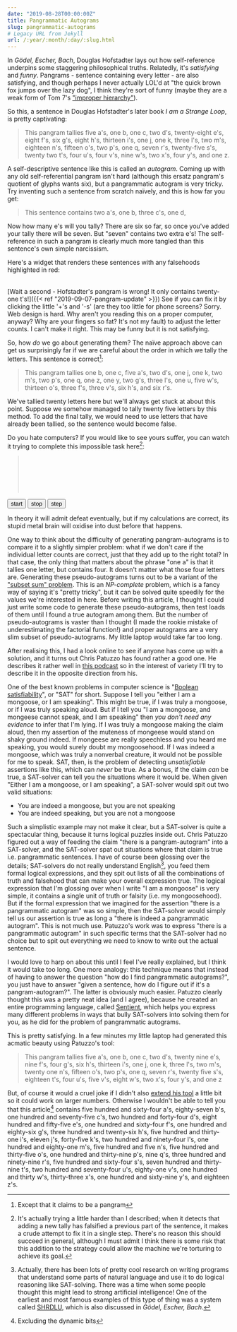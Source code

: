 ```yaml
---
date: "2019-08-28T00:00:00Z"
title: Pangrammatic Autograms
slug: pangrammatic-autograms
# Legacy URL from Jekyll
url: /:year/:month/:day/:slug.html
---
```


In *Gödel, Escher, Bach*, Douglas Hofstadter lays out how self-reference
underpins some staggering philosophical truths. Relatedly, it's *satisfying* and
*funny*. Pangrams - sentence containing every letter - are also satisfying, and
though perhaps I never actually LOL'd at "the quick brown fox jumps over the
lazy dog", I think they're sort of funny (maybe they are a weak form of Tom 7's
["improper hierarchy"](https://www.youtube.com/watch?v=ar9WRwCiSr0)).

So this, a sentence in Douglas Hofstadter's later book *I am a Strange Loop*, is
pretty captivating:

> This pangram tallies five a's, one b, one c, two d's, twenty-eight e's, eight
> f's, six g's, eight h's, thirteen i's, one j, one k, three l's, two m's,
> eighteen n's, fifteen o's, two p's, one q, seven r's, twenty-five s's, twenty
> two t's, four u's, four v's, nine w's, two x's, four y's, and one z.

A self-descriptive sentence like this is called an *autogram*. Coming up with any
old self-referential pangram isn't hard (although this ersatz pangram's quotient
of glyphs wants six), but a pangrammatic autogram is very tricky. Try inventing
such a sentence from scratch naïvely, and this is how far you get:

> This sentence contains two a's, one b, three c's, one d,

Now how many e's will you tally? There are six so far, so once you've added your
tally there will be seven. But "seven" contains two extra e's! The
self-reference in such a pangram is clearly much more tangled than this
sentence's own simple narcissism.

Here's a widget that renders these sentences with any falsehoods highlighted in
red:

<blockquote id="sentence"></blockquote>
<table style="border: none; user-select: none;"><tr id="letter-counts"></tr></table>
<script src="https://d3js.org/d3.v5.min.js"></script>
<script src="/assets/js/pangrams.js"></script>

[Wait a second - Hofstadter's pangram is wrong! It only contains twenty-one
t's!]({{< ref "2019-09-07-pangram-update" >}}) See if you can fix it by
clicking the little '+'s and '-s' (are they too little for phone screens?
Sorry. Web design is hard. Why aren't you reading this on a proper computer,
anyway? Why are your fingers so fat? It's not my fault) to adjust the letter
counts. I can't make it right. This may be funny but it is not satisfying.

So, how *do* we go about generating them? The naïve approach above can get us
surprisingly far if we are careful about the order in which we tally the
letters. This sentence is correct[^1]:

> This pangram tallies one b, one c, five a's, two d's, one j, one k, two m's,
  two p's, one q, one z, one y, two g's, three l's, one u, five w's, thirteen
  o's, three f's, three v's, six h's, and six r's.

We've tallied twenty letters here but we'll always get stuck at about this
point. Suppose we somehow managed to tally twenty five letters by this
method. To add the final tally, we would need to use letters that have already
been tallied, so the sentence would become false.

Do you hate computers? If you would like to see yours suffer, you can watch it
trying to complete this impossible task here[^2]:

<blockquote id="suffering-sentence" style="line-height: 2em; height: 6em"></blockquote>
<button id="suffering-start">start</button>
<button id="suffering-stop">stop</button>
<button id="suffering-step">step</button>

In theory it will admit defeat eventually, but if my calculations are correct,
its stupid metal brain will oxidise into dust before that happens.

One way to think about the difficulty of generating pangram-autograms is to
compare it to a slightly simpler problem: what if we don't care if the
individual letter counts are correct, just that they add up to the right total?
In that case, the only thing that matters about the phrase "one a" is that it
tallies one letter, but contains four. It doesn't matter what those four letters
are. Generating these pseudo-autograms turns out to be a variant of the ["subset
sum" problem](https://en.wikipedia.org/wiki/Subset_sum_problem). This is an
*NP-complete* problem, which is a fancy way of saying it's "pretty tricky", but
it can be solved quite speedily for the values we're interested in here. Before
writing this article, I thought I could just write some code to generate these
pseudo-autograms, then test loads of them until I found a true autogram among
them. But the number of pseudo-autograms is vaster than I thought (I made the
rookie mistake of underestimating the factorial function!) and proper autograms
are a very slim subset of pseudo-autograms. My little laptop would take far too
long.

After realising this, I had a look online to see if anyone has come up with a
solution, and it turns out Chris Patuzzo has found rather a good one. He
describes it rather well in [this podcast](https://whyarecomputers.com/4) so in
the interest of variety I'll try to describe it in the opposite direction from
his.

One of the best known problems in computer science is "[Boolean
satisfiability](https://en.wikipedia.org/wiki/Boolean_satisfiability_problem)",
or "SAT" for short. Suppose I tell you "either I am a mongoose, or I am
speaking". This might be true, if I was truly a mongoose, or if I was truly
speaking aloud. But if I tell you "I am a mongoose, and mongeese cannot speak,
and I am speaking" then *you don't need any evidence* to infer that I'm
lying. If I was truly a mongoose making the claim aloud, then my assertion of
the muteness of mongeese would stand on shaky ground indeed. If mongeese are
really speechless and you heard me speaking, you would surely doubt my
mongoosehood. If I was indeed a mongoose, which was truly a nonverbal creature,
it would not be possible for me to speak. SAT, then, is the problem of detecting
*unsatisfiable* assertions like this, which can *never* be true. As a bonus, if
the claim *can* be true, a SAT-solver can tell you the situations where it would
be. When given "Either I am a mongoose, or I am speaking", a SAT-solver would
spit out two valid situations:

- You are indeed a mongoose, but you are not speaking
- You are indeed speaking, but you are not a mongoose

Such a simplistic example may not make it clear, but a SAT-solver is quite a
spectacular thing, because it turns logical puzzles inside out. Chris Patuzzo
figured out a way of feeding the claim "there is a pangram-autogram" into a
SAT-solver, and the SAT-solver spat out situations where that claim is true
i.e. pangrammatic sentences. I have of course been glossing over the details;
SAT-solvers do not really understand English[^3], you feed them formal logical
expressions, and they spit out lists of all the combinations of truth and
falsehood that can make your overall expression true. The logical expression
that I'm glossing over when I write "I am a mongoose" is very simple, it
contains a single unit of truth or falsity (i.e. my mongoosehood). But if the
formal expression that we imagined for the assertion "there is a pangrammatic
autogram" was so simple, then the SAT-solver would simply tell us our assertion
is true as long a "there is indeed a pangrammatic autogram". This is not much
use. Patuzzo's work was to express "there is a pangrammatic autogram" in such
specific terms that the SAT-solver had no choice but to spit out everything we
need to know to write out the actual sentence.

I would love to harp on about this until I feel I've really explained, but I
think it would take too long. One more analogy: this technique means that
instead of having to answer the question "how do I find pangrammatic
autograms?", you just have to answer "given a sentence, how do I figure out if
it's a pangram-autogram?". The latter is obviously much easier. Patuzzo
clearly thought this was a pretty neat idea (and I agree), because he created an
entire programming language, called [Sentient](https://sentient-lang.org), which
helps you express many different problems in ways that bully SAT-solvers into
solving them for you, as he did for the problem of pangrammatic autograms.

This is pretty satisfying. In a few minutes my little laptop had generated this
acmatic beauty using Patuzzo's tool:

> This pangram tallies five a's, one b, one c, two d's, twenty nine e's, nine
  f's, four g's, six h's, thirteen i's, one j, one k, three l's, two m's, twenty
  one n's, fifteen o's, two p's, one q, seven r's, twenty five s's, eighteen
  t's, four u's, five v's, eight w's, two x's, four y's, and one z

But, of course it would a cruel joke if I didn't also [extend his
tool](https://gist.github.com/bjackman/4b0ccb3f91a3b9c214872ed518c9ced9) a
little bit so it could work on larger numbers. Otherwise I wouldn't be able to
tell you that this article[^4] contains five hundred and sixty-four a's,
eighty-seven b's, one hundred and seventy-five c's, two hundred and forty-four
d's, eight hundred and fifty-five e's, one hundred and sixty-four f's, one
hundred and eighty-six g's, three hundred and twenty-six h's, five hundred and
thirty-one i's, eleven j's, forty-five k's, two hundred and ninety-four l's, one
hundred and eighty-one m's, five hundred and five n's, five hundred and
thirty-five o's, one hundred and thirty-nine p's, nine q's, three hundred and
ninety-nine r's, five hundred and sixty-four s's, seven hundred and thirty-nine
t's, two hundred and seventy-four u's, eighty-one v's, one hundred and thirty
w's, thirty-three x's, one hundred and sixty-nine y's, and eighteen z's.

[^1]: Except that it claims to be a pangram

[^2]: It's actually trying a little harder than I described; when it detects
      that adding a new tally has falsified a previous part of the sentence, it
      makes a crude attempt to fix it in a single step. There's no reason this
      should succeed in general, although I must admit I think there is some
      risk that this addition to the strategy could allow the machine we're
      torturing to achieve its goal.

[^3]: Actually, there has been lots of pretty cool research on writing programs
      that understand some parts of natural language and use it to do logical
      reasoning like SAT-solving. There was a time when some people thought this
      might lead to strong artificial intelligence! One of the earliest and most
      famous examples of this type of thing was a system called
      [SHRDLU](https://en.wikipedia.org/wiki/SHRDLU), which is also discussed in
      *Gödel, Escher, Bach*.

[^4]: Excluding the dynamic bits
